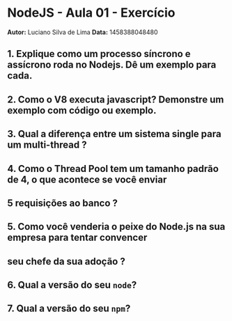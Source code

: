 # NodeJS - Aula 01 - Exercício
**Autor:** Luciano Silva de Lima
**Data:** 1458388048480

## 1. Explique como um processo síncrono e assícrono roda no Nodejs. Dê um exemplo para cada.
## 2. Como o V8 executa javascript? Demonstre um exemplo com código ou exemplo.
## 3. Qual a diferença entre um sistema single para um multi-thread ?
## 4. Como o Thread Pool tem um tamanho padrão de 4, o que acontece se você enviar 
##    5 requisições ao banco ? 
## 5. Como você venderia o peixe do Node.js na sua empresa para tentar convencer
##    seu chefe da sua adoção ?
## 6. Qual a versão do seu `node`?
## 7. Qual a versão do seu `npm`?
